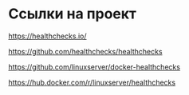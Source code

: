 # Ссылки на проект
https://healthchecks.io/

https://github.com/healthchecks/healthchecks

https://github.com/linuxserver/docker-healthchecks

https://hub.docker.com/r/linuxserver/healthchecks
